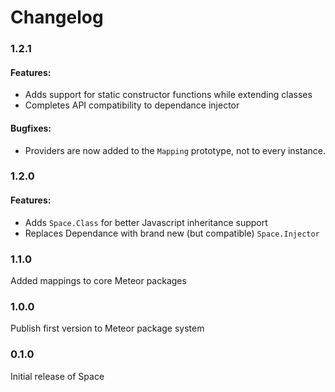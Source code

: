 Changelog
=========

### 1.2.1

#### Features:

  * Adds support for static constructor functions while extending classes
  * Completes API compatibility to dependance injector

#### Bugfixes:

  * Providers are now added to the `Mapping` prototype, not to every instance.

### 1.2.0

#### Features:

  * Adds `Space.Class` for better Javascript inheritance support
  * Replaces Dependance with brand new (but compatible) `Space.Injector`

### 1.1.0

Added mappings to core Meteor packages

### 1.0.0

Publish first version to Meteor package system

### 0.1.0

Initial release of Space
